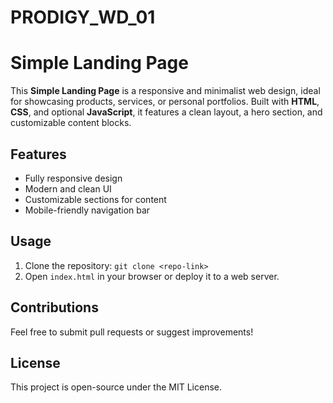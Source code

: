 # PRODIGY_WD_01


# Simple Landing Page

This **Simple Landing Page** is a responsive and minimalist web design, ideal for showcasing products, services, or personal portfolios. Built with **HTML**, **CSS**, and optional **JavaScript**, it features a clean layout, a hero section, and customizable content blocks.

## Features
- Fully responsive design
- Modern and clean UI
- Customizable sections for content
- Mobile-friendly navigation bar

## Usage
1. Clone the repository: `git clone <repo-link>`
2. Open `index.html` in your browser or deploy it to a web server.

## Contributions
Feel free to submit pull requests or suggest improvements!

## License
This project is open-source under the MIT License.
